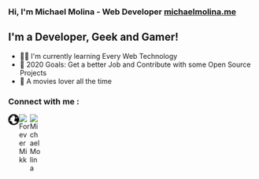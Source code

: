 ### Hi, I'm Michael Molina - Web Developer [michaelmolina.me][website]

## I'm a Developer, Geek and Gamer!

- 👨‍💻 I'm currently learning Every Web Technology
- 📆 2020 Goals: Get a better Job and Contribute with some Open Source Projects
- 🎥 A movies lover all the time

### Connect with me :

[<img align="left" alt="michaelmolina.me" width="22px" src="https://raw.githubusercontent.com/iconic/open-iconic/master/svg/globe.svg" />][website]
[<img align="left" alt="ForeverMikk" width="22px" src="https://cdn.jsdelivr.net/npm/simple-icons@v3/icons/twitter.svg" />][twitter]
[<img align="left" alt="Michael Molina" width="22px" src="https://cdn.jsdelivr.net/npm/simple-icons@v3/icons/linkedin.svg" />][linkedin]

<br />
<br />

[website]: https://michaelmolina.me
[twitter]: https://twitter.com/ForeverMikk/
[linkedin]: https://www.linkedin.com/in/michael-molina-2582a9100

